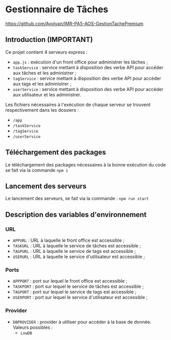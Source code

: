 # Gestionnaire de Tâches
https://github.com/Ayolyan/IMR-PA5-AOS-GestionTachePremium

## Introduction (IMPORTANT)
Ce projet contient 4 serveurs express :
* `app.js` : exécution d'un front office pour administrer les tâches ;
* `taskService` : service mettant à disposition des verbe API pour accéder aux tâches et les administrer ;
* `tagService` : service mettant à disposition des verbe API pour accéder aux tags et les administrer ;
* `userService` : service mettant à disposition des verbe API pour accéder aux utilisateur et les administrer.

Les fichiers nécessaires à l'exécution de chaque serveur se trouvent respectivement dans les dossiers :
* `/app`
* `/taskService`
* `/tagService`
* `/userService`

## Téléchargement des packages
Le téléchargement des packages nécessaires à la bonne exécution du code se fait via la commande `npm i`

## Lancement des serveurs
Le lancement des serveurs, se fait via la commande : `npm run start`

## Description des variables d'environnement

### URL
* `APPURL` : URL à laquelle le front office est accessible ;
* `TASKURL` : URL à laquelle le service de tâches est accessible ;
* `TAGPURL` : URL à laquelle le service de tags est accessible ;
* `USERURL` : URL à laquelle le service d'utilisateur est accessible ;

### Ports
* `APPPORT` : port sur lequel le front office est accessible ;
* `TASKPORT` : port sur lequel le service de tâches est accessible ;
* `TAGPORT` : port sur lequel le service de tags est accessible ;
* `USERPORT` : port sur lequel le service d'utilisateur est accessible ;

### Provider
* `DBPROVIDER` : provider à utiliser pour accéder à la base de donnée. Valeurs possibles :
    * `LowDB`